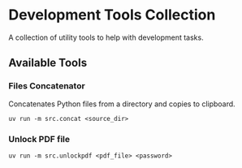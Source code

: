 # Development Tools Collection

A collection of utility tools to help with development tasks.

## Available Tools

### Files Concatenator
Concatenates Python files from a directory and copies to clipboard.

```shell
uv run -m src.concat <source_dir>
```

### Unlock PDF file

```shell
uv run -m src.unlockpdf <pdf_file> <password>
```
